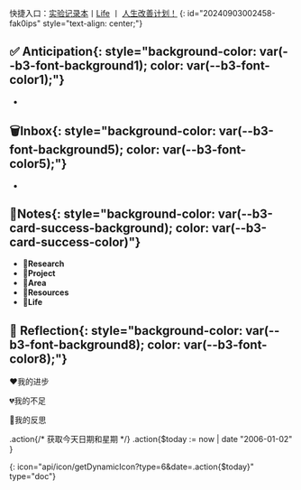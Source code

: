 快捷入口：[实验记录本](siyuan://blocks/20241009113128-gbxgj3m)丨[Life](siyuan://blocks/20230304225859-8xlywce) 丨 [人生改善计划！](siyuan://blocks/20230330111337-bfoss5l)
{: id="20240903002458-fak0ips" style="text-align: center;"}

## <span data-type="text">✅ Anticipation</span>{: style="background-color: var(--b3-font-background1); color: var(--b3-font-color1);"}


* 

## <span data-type="text">🗑Inbox</span>{: style="background-color: var(--b3-font-background5); color: var(--b3-font-color5);"}


* 

## <span data-type="text">📂Notes</span>{: style="background-color: var(--b3-card-success-background); color: var(--b3-card-success-color)"}

* 📂**Research**
* 📂**Project**
* 📂**Area**
* 📂**Resources**
* 📂**Life**


## <span data-type="text">🤔 Reflection</span>{: style="background-color: var(--b3-font-background8); color: var(--b3-font-color8);"}

❤️我的进步

💔我的不足

🤔我的反思


.action{/* 获取今天日期和星期 */}
.action{$today := now | date "2006-01-02" }


{: icon="api/icon/getDynamicIcon?type=6&date=.action{$today}"   type="doc"}
